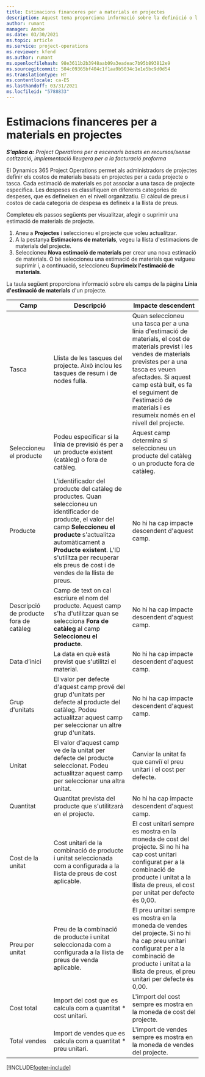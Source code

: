 ```yaml
---
title: Estimacions financeres per a materials en projectes
description: Aquest tema proporciona informació sobre la definició o l'estimació de materials basats en projectes.
author: rumant
manager: Annbe
ms.date: 03/30/2021
ms.topic: article
ms.service: project-operations
ms.reviewer: kfend
ms.author: rumant
ms.openlocfilehash: 98e3611b2b3948aab09a3eadeac7b95b893812e9
ms.sourcegitcommit: 504c09365bf404c1f1aa9b5034c1e1e5bc9d0d54
ms.translationtype: HT
ms.contentlocale: ca-ES
ms.lasthandoff: 03/31/2021
ms.locfileid: "5788833"
---
```

# <a name="financial-estimates-for-materials-on-projects"></a>Estimacions financeres per a materials en projectes

_**S'aplica a:** Project Operations per a escenaris basats en recursos/sense cotització, implementació lleugera per a la facturació proforma_

El Dynamics 365 Project Operations permet als administradors de projectes definir els costos de materials basats en projectes per a cada projecte o tasca. Cada estimació de materials es pot associar a una tasca de projecte específica. Les despeses es classifiquen en diferents categories de despeses, que es defineixen en el nivell organitzatiu. El càlcul de preus i costos de cada categoria de despesa es defineix a la llista de preus. 

Completeu els passos següents per visualitzar, afegir o suprimir una estimació de materials de projecte.

1. Aneu a **Projectes** i seleccioneu el projecte que voleu actualitzar.
2. A la pestanya **Estimacions de materials**, vegeu la llista d'estimacions de materials del projecte.
3. Seleccioneu **Nova estimació de materials** per crear una nova estimació de materials. O bé seleccioneu una estimació de materials que vulgueu suprimir i, a continuació, seleccioneu **Suprimeix l'estimació de materials**.

La taula següent proporciona informació sobre els camps de la pàgina **Línia d'estimació de materials** d'un projecte. 

| **Camp** | **Descripció** | **Impacte descendent** |
| --- | --- | --- |
| Tasca | Llista de les tasques del projecte. Això inclou les tasques de resum i de nodes fulla. | Quan seleccioneu una tasca per a una línia d'estimació de materials, el cost de materials previst i les vendes de materials previstes per a una tasca es veuen afectades. Si aquest camp està buit, es fa el seguiment de l'estimació de materials i es resumeix només en el nivell del projecte. |
| Seleccioneu el producte |  Podeu especificar si la línia de previsió és per a un producte existent (catàleg) o fora de catàleg. | Aquest camp determina si seleccioneu un producte del catàleg o un producte fora de catàleg. |
| Producte | L'identificador del producte del catàleg de productes. Quan seleccioneu un identificador de producte, el valor del camp **Seleccioneu el producte** s'actualitza automàticament a **Producte existent**. L'ID s'utilitza per recuperar els preus de cost i de vendes de la llista de preus. | No hi ha cap impacte descendent d'aquest camp. |
| Descripció de producte fora de catàleg | Camp de text on cal escriure el nom del producte. Aquest camp s'ha d'utilitzar quan se selecciona **Fora de catàleg** al camp **Seleccioneu el producte**.| No hi ha cap impacte descendent d'aquest camp. |
| Data d’inici | La data en què està previst que s'utilitzi el material. | No hi ha cap impacte descendent d'aquest camp. |
| Grup d'unitats | El valor per defecte d'aquest camp prové del grup d'unitats per defecte al producte del catàleg. Podeu actualitzar aquest camp per seleccionar un altre grup d'unitats. | No hi ha cap impacte descendent d'aquest camp. |
| Unitat | El valor d'aquest camp ve de la unitat per defecte del producte seleccionat. Podeu actualitzar aquest camp per seleccionar una altra unitat. | Canviar la unitat fa que canviï el preu unitari i el cost per defecte. |
| Quantitat | Quantitat prevista del producte que s'utilitzarà en el projecte. | No hi ha cap impacte descendent d'aquest camp. |
| Cost de la unitat | Cost unitari de la combinació de producte i unitat seleccionada com a configurada a la llista de preus de cost aplicable. | El cost unitari sempre es mostra en la moneda de cost del projecte. Si no hi ha cap cost unitari configurat per a la combinació de producte i unitat a la llista de preus, el cost per unitat per defecte és 0,00. |
| Preu per unitat | Preu de la combinació de producte i unitat seleccionada com a configurada a la llista de preus de venda aplicable. | El preu unitari sempre es mostra en la moneda de vendes del projecte. Si no hi ha cap preu unitari configurat per a la combinació de producte i unitat a la llista de preus, el preu unitari per defecte és 0,00.|
| Cost total | Import del cost que es calcula com a quantitat \* cost unitari.| L'import del cost sempre es mostra en la moneda de cost del projecte. |
| Total vendes | Import de vendes que es calcula com a quantitat \* preu unitari. | L'import de vendes sempre es mostra en la moneda de vendes del projecte. |


[!INCLUDE[footer-include](../includes/footer-banner.md)]
